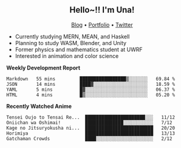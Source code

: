 <h2 align="center">
  Hello~!! I'm Una!
</h2>

<p align="center">
  <a href="https://anarchy.website/">Blog</a> &bull;
  <a href="https://una-ada.github.io/">Portfolio</a> &bull;
  <a href="https://twitter.com/xn__z7x">Twitter</a>
</p>

- Currently studying MERN, MEAN, and Haskell
- Planning to study WASM, Blender, and Unity
- Former physics and mathematics student at UWRF
- Interested in animation and color science

**Weekly Development Report**

<!--START_SECTION:waka-->

```text
Markdown   55 mins         █████████████████▒░░░░░░░   69.84 %
JSON       14 mins         ████▓░░░░░░░░░░░░░░░░░░░░   18.59 %
YAML       5 mins          █▓░░░░░░░░░░░░░░░░░░░░░░░   06.37 %
HTML       4 mins          █▒░░░░░░░░░░░░░░░░░░░░░░░   05.20 %
```

<!--END_SECTION:waka-->

**Recently Watched Anime**

<!-- RECENT-ANIME:START -->

    Tensei Oujo to Tensai Re...  ██████████████████████░░░   11/12
    Oniichan wa Oshimai!         ██████████████░░░░░░░░░░░   7/12
    Kage no Jitsuryokusha ni...  █████████████████████████   20/20
    Horimiya                     █████████████████████████   13/13
    Gatchaman Crowds             ████░░░░░░░░░░░░░░░░░░░░░   2/12
<!-- RECENT-ANIME:END -->
